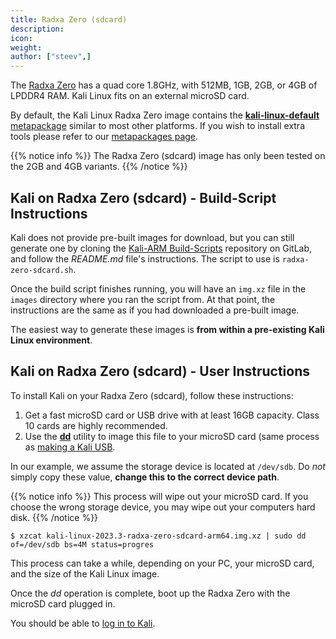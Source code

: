 ```yaml
---
title: Radxa Zero (sdcard)
description:
icon:
weight:
author: ["steev",]
---
```


The [Radxa Zero](https://wiki.radxa.com/Zero) has a quad core 1.8GHz, with 512MB, 1GB, 2GB, or 4GB of LPDDR4 RAM. Kali Linux fits on an external microSD card.

By default, the Kali Linux Radxa Zero image contains the [**kali-linux-default** metapackage](/docs/general-use/metapackages/) similar to most other platforms. If you wish to install extra tools please refer to our [metapackages page](/docs/general-use/metapackages/).

{{% notice info %}}
The Radxa Zero (sdcard) image has only been tested on the 2GB and 4GB variants.
{{% /notice %}}

<!-- 2022.2 didn't have an image, 2022.3 will 
## Kali on Radxa Zero - User Instructions

If you're unfamiliar with the details of [downloading and validating a Kali Linux image](/docs/introduction/download-official-kali-linux-images/), or for [using that image to create a bootable device](/docs/usb/live-usb-install-with-windows/), it's strongly recommended that you refer to the more detailed procedures described in the specific articles on those subjects.

To install a pre-built image of the standard build of Kali Linux on your Raspberry Pi Zero 2 W, follow these instructions:

1. Get a fast microSD card with at least 16GB capacity. Class 10 cards are highly recommended.
2. Download _and validate_ the `Kali Radxa Zero` image from the [downloads](/get-kali/) area. The process for validating an image is described in more detail on [Downloading Kali Linux](/docs/introduction/download-official-kali-linux-images/).
3. Use the **[dd](https://manpages.debian.org/testing/coreutils/dd.1.en.html)** utility to image this file to your microSD card (same process as [making a Kali USB](/docs/usb/live-usb-install-with-windows/).

In our example, we assume the storage device is located at `/dev/sdb`. Do _not_ simply copy these value, **change this to the correct device
path**.

{{% notice info %}}
This process will wipe out your microSD card. If you choose the wrong storage device, you may wipe out your computers hard disk.
{{% /notice %}}

```console
$ xzcat kali-linux-2023.3-radxa-zero-sdcard-arm64.img.xz | sudo dd of=/dev/sdb bs=4M status=progress
```

This process can take a while, depending on your PC, your microSD card's speed, and the size of the Kali Linux image.

Once the _dd_ operation is complete, boot up the Radxa Zero with the microSD card plugged in.

You should be able to [log in to Kali](/docs/introduction/default-credentials/).

## Kali on Radxa Zero (sdcard) - Image Customization

If you want to customize the Kali Radxa Zero sdcard image, including changes to the [packages](/docs/general-use/metapackages/) being installed, changing the [desktop environment](/docs/general-use/switching-desktop-environments/), increasing or decreasing the image file size or generally being adventurous, check out the [Kali-ARM Build-Scripts](https://gitlab.com/kalilinux/build-scripts/kali-arm) repository on GitLab, and follow the _README.md_ file's instructions. The script to use is `radxa-zero-sdcard.sh`.
-->
## Kali on Radxa Zero (sdcard) - Build-Script Instructions

Kali does not provide pre-built images for download, but you can still generate one by cloning the [Kali-ARM Build-Scripts](https://gitlab.com/kalilinux/build-scripts/kali-arm) repository on GitLab, and follow the _README.md_ file's instructions. The script to use is `radxa-zero-sdcard.sh`.

Once the build script finishes running, you will have an `img.xz` file in the `images` directory where you ran the script from. At that point, the instructions are the same as if you had downloaded a pre-built image.

The easiest way to generate these images is **from within a pre-existing Kali Linux environment**.

## Kali on Radxa Zero (sdcard) - User Instructions

To install Kali on your Radxa Zero (sdcard), follow these instructions:

1. Get a fast microSD card or USB drive with at least 16GB capacity. Class 10 cards are highly recommended.
2. Use the **[dd](https://manpages.debian.org/testing/coreutils/dd.1.en.html)** utility to image this file to your microSD card (same process as [making a Kali USB](/docs/usb/live-usb-install-with-windows/).

In our example, we assume the storage device is located at `/dev/sdb`. Do _not_ simply copy these value, **change this to the correct device path**.

{{% notice info %}}
This process will wipe out your microSD card. If you choose the wrong storage device, you may wipe out your computers hard disk.
{{% /notice %}}

```console
$ xzcat kali-linux-2023.3-radxa-zero-sdcard-arm64.img.xz | sudo dd of=/dev/sdb bs=4M status=progres
```

This process can take a while, depending on your PC, your microSD card, and the size of the Kali Linux image.

Once the _dd_ operation is complete, boot up the Radxa Zero with the microSD card plugged in.

You should be able to [log in to Kali](/docs/introduction/default-credentials/).
